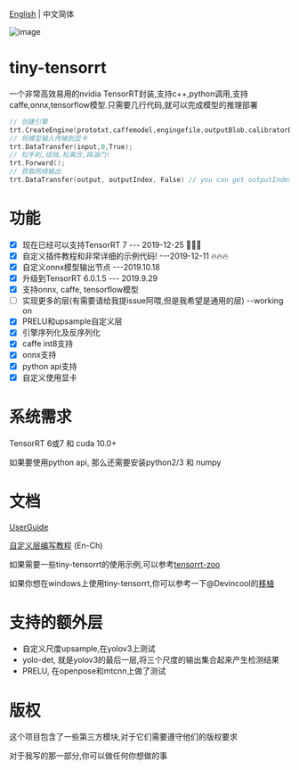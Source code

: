 [English](https://github.com/zerollzeng/tiny-tensorrt/blob/master/README.md) | 中文简体

![image](https://user-images.githubusercontent.com/38289304/71065174-aafc3100-21ab-11ea-9bcb-665d38181e74.png)

# tiny-tensorrt
一个非常高效易用的nvidia TensorRT封装,支持c++,python调用,支持caffe,onnx,tensorflow模型.只需要几行代码,就可以完成模型的推理部署
```c++
// 创建引擎
trt.CreateEngine(prototxt,caffemodel,engingefile,outputBlob,calibratorData,maxBatchSize,runMode);
// 将模型输入传输到显卡
trt.DataTransfer(input,0,True);
// 松手刹,挂挡,松离合,踩油门!
trt.Forward();
// 获取网络输出
trt.DataTransfer(output, outputIndex, False) // you can get outputIndex in CreateEngine phase
```

# 功能
- [x] 现在已经可以支持TensorRT 7 --- 2019-12-25 :christmas_tree::christmas_tree::christmas_tree:
- [x] 自定义插件教程和非常详细的示例代码! ---2019-12-11 :fire::fire::fire:
- [x] 自定义onnx模型输出节点 ---2019.10.18
- [x] 升级到TensorRT 6.0.1.5 --- 2019.9.29
- [x] 支持onnx, caffe, tensorflow模型
- [ ] 实现更多的层(有需要请给我提issue阿喂,但是我希望是通用的层) --working on
- [x] PRELU和upsample自定义层
- [x] 引擎序列化及反序列化
- [x] caffe int8支持
- [x] onnx支持
- [x] python api支持
- [x] 自定义使用显卡

# 系统需求
TensorRT 6或7 和 cuda 10.0+

如果要使用python api, 那么还需要安装python2/3 和 numpy

# 文档

[UserGuide](https://github.com/zerollzeng/tiny-tensorrt/blob/master/docs/UserGuide.md)

[自定义层编写教程](https://github.com/zerollzeng/tiny-tensorrt/blob/master/docs/CustomPlugin-CN.md) (En-Ch)

如果需要一些tiny-tensorrt的使用示例,可以参考[tensorrt-zoo](https://github.com/zerollzeng/tensorrt-zoo)

如果你想在windows上使用tiny-tensorrt,你可以参考一下@Devincool的[移植](https://github.com/Devincool/tiny-tensorrt)

# 支持的额外层
- 自定义尺度upsample,在yolov3上测试
- yolo-det, 就是yolov3的最后一层,将三个尺度的输出集合起来产生检测结果
- PRELU, 在openpose和mtcnn上做了测试

# 版权
这个项目包含了一些第三方模块,对于它们需要遵守他们的版权要求

对于我写的那一部分,你可以做任何你想做的事
